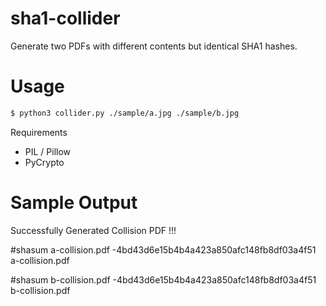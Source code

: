 # sha1-collider
Generate two PDFs with different contents but identical SHA1 hashes.

# Usage
```sh
$ python3 collider.py ./sample/a.jpg ./sample/b.jpg
```
Requirements
- PIL / Pillow
- PyCrypto


# Sample Output
Successfully Generated Collision PDF !!!

#shasum a-collision.pdf
-4bd43d6e15b4b4a423a850afc148fb8df03a4f51  a-collision.pdf

#shasum b-collision.pdf
-4bd43d6e15b4b4a423a850afc148fb8df03a4f51  b-collision.pdf
